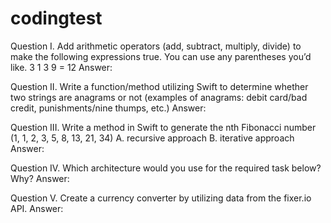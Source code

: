 # codingtest

Question I. Add arithmetic operators (add, subtract, multiply, divide) to make the following expressions true. You can use any parentheses you’d like. 
    3 1 3 9 = 12
Answer: 

Question II. Write a function/method utilizing Swift to determine whether two strings are anagrams or not (examples of anagrams: debit card/bad credit, punishments/nine thumps, etc.)
Answer:

Question III. Write a method in Swift to generate the nth Fibonacci number (1, 1, 2, 3, 5, 8, 13, 21, 34) 
A. recursive approach
B. iterative approach
Answer:

Question IV. Which architecture would you use for the required task below? Why? 
Answer:

Question V. Create a currency converter by utilizing data from the fixer.io API.
Answer:
